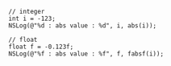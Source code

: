 
<pre><code>// integer 
int i = -123;
NSLog(@&quot;%d : abs value : %d&quot;, i, abs(i));

// float
float f = -0.123f;
NSLog(@&quot;%f : abs value : %f&quot;, f, fabsf(i));</code></pre>